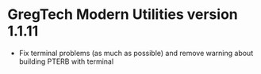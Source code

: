 # GregTech Modern Utilities version 1.1.11

* Fix terminal problems (as much as possible) and remove warning about building PTERB with terminal